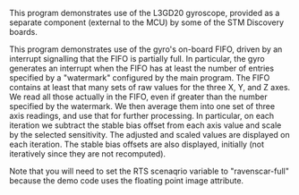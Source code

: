 This program demonstrates use of the L3GD20 gyroscope, provided as a
separate component (external to the MCU) by some of the STM Discovery boards.

This program demonstrates use of the gyro's on-board FIFO, driven by an
interrupt signalling that the FIFO is partially full. In particular, the
gyro generates an interrupt when the FIFO has at least the number of
entries specified by a "watermark" configured by the main program. The
FIFO contains at least that many sets of raw values for the three X, Y,
and Z axes. We read all those actually in the FIFO, even if greater than
the number specified by the watermark. We then average them into one set
of three axis readings, and use that for further processing. In
particular, on each iteration we subtract the stable bias offset from
each axis value and scale by the selected sensitivity. The adjusted and
scaled values are displayed on each iteration. The stable bias offsets
are also displayed, initially (not iteratively since they are not
recomputed).

Note that you will need to set the RTS scenaqrio variable to "ravenscar-full"
because the demo code uses the floating point image attribute.